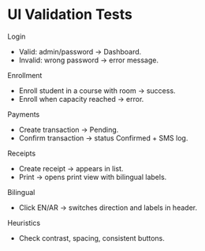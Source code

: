 # UI Validation Tests

Login
- Valid: admin/password -> Dashboard.
- Invalid: wrong password -> error message.

Enrollment
- Enroll student in a course with room -> success.
- Enroll when capacity reached -> error.

Payments
- Create transaction -> Pending.
- Confirm transaction -> status Confirmed + SMS log.

Receipts
- Create receipt -> appears in list.
- Print -> opens print view with bilingual labels.

Bilingual
- Click EN/AR -> switches direction and labels in header.

Heuristics
- Check contrast, spacing, consistent buttons.
